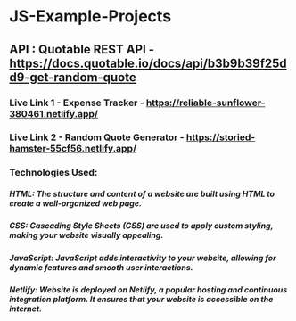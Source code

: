 # JS-Example-Projects
## API : Quotable REST API - https://docs.quotable.io/docs/api/b3b9b39f25dd9-get-random-quote
### Live Link 1 - Expense Tracker - https://reliable-sunflower-380461.netlify.app/
### Live Link 2 - Random Quote Generator - https://storied-hamster-55cf56.netlify.app/
### Technologies Used: 
##### HTML: The structure and content of a website are built using HTML to create a well-organized web page.

##### CSS: Cascading Style Sheets (CSS) are used to apply custom styling, making your website visually appealing.

#####  JavaScript: JavaScript adds interactivity to your website, allowing for dynamic features and smooth user interactions.

##### Netlify: Website is deployed on Netlify, a popular hosting and continuous integration platform. It ensures that your website is accessible on the internet.


